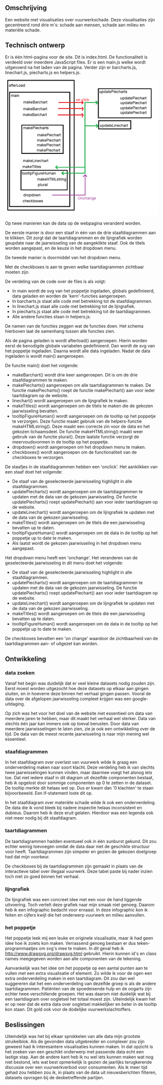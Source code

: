 ## Omschrijving

Een website met visualisaties over vuurwerkschade. Deze visualisaties zijn gecentreerd rond drie m's: schade aan mensen, schade aan milieu en materiële schade.  

## Technisch ontwerp
Er is één html-pagina voor de site. Dit is index.html.
De functionaliteit is verdeeld over meerdere JavaScript files.
Er is een main.js welke wordt uitgevoerd na het laden van de pagina.
Verder zijn er barcharts.js, linechart.js, piecharts.js en helpers.js.

![](docs/imagesProcess/flowFunctions.png)

Op twee manieren kan de data op de webpagina veranderd worden.

De eerste manier is door een staaf in één van de drie staafdiagrammen aan te klikken. Dit zorgt dat de taartdiagrammen en de lijngrafiek worden geupdate naar de jaarwisseling van de aangeklikte staaf. Ook de titels worden aangepast, en de keuze in het dropdown menu.

De tweede manier is doormiddel van het dropdown menu.

Met de checkboxes is aan te geven welke taartdiagrammen zichtbaar moeten zijn.

De verdeling van de code over de files is als volgt:
- In main wordt de svg van het poppetje ingeladen, globals gedefinieerd, data geladen en worden de 'kern'-functies aangeroepen.
- In barcharts.js staat alle code met betrekking tot de staafdiagrammen.
- In linechart.js staat alle code met betrekking tot de lijngrafiek.
- In piecharts.js staat alle code met betrekking tot de taartdiagrammen.
- Alle andere functies staan in helpers.js.

De namen van de functies zeggen wat de functies doen.
Het schema hierboven laat de samenhang tussen alle functies zien.

Als de pagina geladen is wordt afterload() aangeroepen.
Hierin worden eerst de benodigde globale variabelen gedefinieerd.
Dan wordt de svg van het poppetje ingeladen.
Daarna wordt alle data ingeladen.
Nadat de data ingeladen is wordt main() aangeroepen.

De functie main() doet het volgende:
- makeBarchart() wordt drie keer aangeroepen. Dit is om de drie staafdiagrammen te maken.
- makePiecharts() aangeroepen om alle taartdiagrammen te maken. De functie makePiecharts() roept de functie makePiechart() aan voor ieder taartdiagram op de website. 
- linechart() wordt aangeroepen om de lijngrafiek te maken.
- makeTitles() wordt aangeroepen om de titels te maken die de gekozen jaarwisseling bevatten.
- tooltipFigureHuman() wordt aangeroepen om de tooltip op het poppetje te verzorgen. Deze functie maakt gebruik van de helpers-functie makeHTMLstring(). Deze maakt een correcte zin voor de data en het gekozen lichaamsdeel. De functie makeHTMLstring() maakt weer gebruik van de functie plural(). Deze laatste functie verzorgt de meervoudsvormen in de tooltip op het poppetje.
- dropdown() wordt aangeroepen om het dropdown menu te maken.
- checkboxes() wordt aangeroepen om de functionaliteit van de checkboxes te verzorgen.

De staafjes in de staafdiagrammen hebben een 'onclick'. Het aanklikken van een staaf doet het volgende:
- De staaf van de geselecteerde jaarwisseling highlight in alle staafdiagrammen.
- updatePiecharts() wordt aangeroepen om de taartdiagrammen te updaten met de data van de gekozen jaarwisseling. De functie updatePiecharts() roept updatePiechart() aan voor ieder taartdiagram op de website.
- updateLinechart() wordt aangeroepen om de lijngrafiek te updaten met de data van de gekozen jaarwisseling.
- makeTitles() wordt aangeroepen om de titels die een jaarwisseling bevatten up te daten.
- tooltipFigureHuman() wordt aangeroepen om de data in de tooltip op het poppetje up to date te maken.
- Als laatst wordt de gekozen jaarwisseling in het dropdown menu aangepast.

Het dropdown menu heeft een 'onchange'. Het veranderen van de geselecteerde jaarwisseling in dit menu doet het volgende:
- De staaf van de geselecteerde jaarwisseling highlight in alle staafdiagrammen.
- updatePiecharts() wordt aangeroepen om de taartdiagrammen te updaten met de data van de gekozen jaarwisseling. De functie updatePiecharts() roept updatePiechart() aan voor ieder taartdiagram op de website.
- updateLinechart() wordt aangeroepen om de lijngrafiek te updaten met de data van de gekozen jaarwisseling.
- makeTitles() wordt aangeroepen om de titels die een jaarwisseling bevatten up te daten.
- tooltipFigureHuman() wordt aangeroepen om de data in de tooltip op het poppetje up to date te maken.

De checkboxes bevatten een 'on change' waardoor de zichtbaarheid van de taartdiagrammen aan- of uitgezet kan worden.

## Ontwikkeling

### data zoeken
Vanaf het begin was duidelijk dat er veel kleine datasets nodig zouden zijn.
Eerst moest worden uitgezocht hoe deze datasets op elkaar aan gingen sluiten, en in hoeverre deze binnen het verhaal gingen passen.
Vooral de data over de afgelopen jaarwisseling compleet krijgen was een google-uitdaging.

Op zich was het voor het doel van de website niet essentieel om data van meerdere jaren te hebben, maar dit maakt het
verhaal wel sterker. Data van slechts één jaar kan immers ook op toeval berusten. Door data van meerdere jaarwisselingen te laten zien, zie je ook een ontwikkeling over de tijd.
De data van de meest recente jaarwisseling is naar mijn mening wel essentieel.

### staafdiagrammen
In het staafdiagram over overlast van vuurwerk wilde ik graag een onderverdeling maken
naar soort klacht. Deze verdeling heb ik van slechts twee jaarwisselingen kunnen vinden, maar daarmee voegt het alsnog iets toe.
Dat niet iedere staaf in dit diagram uit dezelfde componenten bestaat, heb ik opgelost door sommige
componenten op 0 te zetten in de dataset. De tooltip merkte dit helaas wel op. Dus er kwam dan '0 klachten' te staan
bijvoorbeeeld. Een if-statement loste dit op.

In het staafdiagram over materiële schade wilde ik ook een onderverdeling. De data die ik vond bleek bij nadere inspectie helaas inconsistent en dubieus. Daarom heb ik deze eruit gelaten. Hierdoor was een legenda ook niet meer nodig bij dit staafdiagram.

### taartdiagrammen
De taartdiagrammen hadden eventueel ook in één sunburst gekund. Dit zou echter weinig toevoegen omdat de data daar niet de geschikte
structuur voor heeft. Taartdiagrammen zijn simpeler en gezien de gekozen doelgroep had dat mijn voorkeur.

De checkboxes bij de taartdiagrammen zijn gemaakt in plaats van de interactieve tabel over illegaal vuurwerk.
Deze tabel paste bij nader inzien toch niet zo goed binnen het verhaal.

### lijngrafiek
De lijngrafiek was een concreet idee met een voor de hand liggende uitvoering. Toch vertelt deze grafiek naar mijn smaak niet genoeg. Daarom heb ik een infographic bedacht voor ernaast. In deze infographic kon ik feiten en cijfers kwijt die het onderwerp vuurwerk en milieu aanvullen.

### het poppetje
Het poppetje leek mij een leuke en originele visualisatie, maar ik had geen idee hoe ik zoiets kon maken.
Verrassend genoeg bestaan er dus teken-programmaatjes om svg's mee te maken.
In dit geval heb ik http://www.drawsvg.org/drawsvg.html gebruikt.
Hierin kunnen id's en class names meegegeven worden aan alle componenten van de tekening.

Aanvankelijk was het idee om het poppetje op een aantal punten aan te vullen met een extra visualisatie of element. Zo wilde ik voor de ogen een extra onderverdeling maken in een taartdiagram.
Dit zou dan wel suggereren dat het een onderverdeling van dezelfde groep is als de andere taartdiagrammen.
Patiënten van de spoedeisende hulp en de oogarts zijn echter twee verschillende groepen.
Het was daarom niet duidelijk wat bij een taartdiagram over oogletsel het totaal moest zijn.
Uiteindelijk kwam het er op neer dat de extra data over oogletsel makkelijker en beter in de tooltip kon staan.
Dit gold ook voor de dodelijke vuurwerkslachtoffers.

## Beslissingen
Uiteindelijk was het bij elkaar sprokkelen van alle data mijn grootste struikelblok. Als de gevonden data uitgebreider en complexer zou zijn geweest had ik interesantere visualisaties kunnen maken. In dat opzicht is het zoeken van een geschikt onderwerp met passende data echt een lastige stap. Aan de andere kant heb ik nu wel iets kunnen maken wat nog niet bestond, iets wat best opmerkelijk is gezien de jaarlijks terugkerende discussie over een vuurwerkverbod voor consumenten. Als ik meer tijd gehad zou hebben zou ik, in plaats van de data uit nieuwsberichten filteren, datasets opvragen bij de desbetreffende partijen. 
